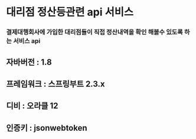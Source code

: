﻿# 대리점 정산등관련 api 서비스
 ### 결제대행회사에 가입한 대리점들이 직접 정산내역을 확인 해볼수 있도록 하는 서비스 api
 ## 자바버전 : 1.8 
 ## 프레임워크 : 스프링부트 2.3.x
 ## 디비 : 오라클 12
 ## 인증키 : jsonwebtoken
